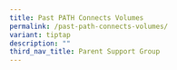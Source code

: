 ```yaml
---
title: Past PATH Connects Volumes
permalink: /past-path-connects-volumes/
variant: tiptap
description: ""
third_nav_title: Parent Support Group
---
```

